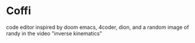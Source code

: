 # Coffi
code editor inspired by doom emacs, 4coder, dion, and a random image of randy in the video "inverse kinematics"
